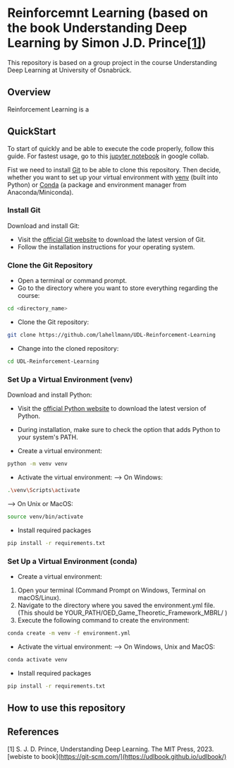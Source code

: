 # Reinforcemnt Learning (based on the book Understanding Deep Learning by Simon J.D. Prince[[1]](#references))
This repository is based on a group project in the course Understanding Deep Learning at University of Osnabrück.

## Overview
Reinforcement Learning is a 

## QuickStart
To start of quickly and be able to execute the code properly, follow this guide.
For fastest usage, go to this [jupyter notebook](https://colab.research.google.com/drive/1ae7qFCyGvhH7TT2yE0qTrL9GH5_HAyJ9?usp=sharing) in google collab.


Fist we need to install [Git](#git) to be able to clone this repository.
Then decide, whether you want to set up your virtual environment with [venv](#venv) (built into Python) or [Conda](#conda) (a package and environment manager from Anaconda/Miniconda).

### Install Git
<a name="git"></a>
Download and install Git:

- Visit the [official Git website](https://git-scm.com/) to download the latest version of Git.
- Follow the installation instructions for your operating system.

### Clone the Git Repository

- Open a terminal or command prompt.
- Go to the directory where you want to store everything regarding the course:
```bash
cd <directory_name>
```
- Clone the Git repository:
```bash
git clone https://github.com/lahellmann/UDL-Reinforcement-Learning
```
- Change into the cloned repository:
```bash
cd UDL-Reinforcement-Learning
```

### Set Up a Virtual Environment (venv)
<a name="venv"></a>

Download and install Python:
- Visit the [official Python website](https://www.python.org/) to download the latest version of Python.
- During installation, make sure to check the option that adds Python to your system's PATH.

- Create a virtual environment:
```bash 
python -m venv venv
```
- Activate the virtual environment:
--> On Windows:
```bash
.\venv\Scripts\activate
```
--> On Unix or MacOS:
```bash
source venv/bin/activate
```
- Install required packages
```bash
pip install -r requirements.txt
```

### Set Up a Virtual Environment (conda)
<a name="conda"></a>
- Create a virtual environment:
1. Open your terminal (Command Prompt on Windows, Terminal on macOS/Linux).
2. Navigate to the directory where you saved the environment.yml file. (This should be YOUR_PATH/OED_Game_Theoretic_Framework_MBRL/ )
3. Execute the following command to create the environment:

```bash 
conda create -m venv -f environment.yml
```
- Activate the virtual environment:
--> On Windows, Unix and MacOS:
```bash
conda activate venv
```
- Install required packages
```bash
pip install -r requirements.txt
```

## How to use this repository


## References
<a name="references"></a>
[1] S. J. D. Prince, Understanding Deep Learning. The MIT Press, 2023. [webiste to book](https://git-scm.com/](https://udlbook.github.io/udlbook/)
